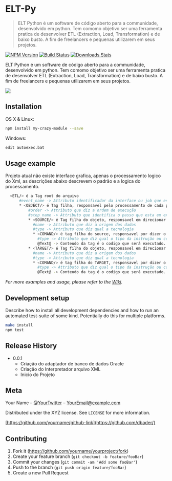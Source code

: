 # ELT-Py
> ELT Python é um software de código aberto para a communidade, desenvolvido em python. Tem comomo objetivo ser uma ferramenta pratica 
> de desenvolver ETL (Extraction, Load, Transformation) e de baixo busto. A fim de freelancers e pequenas utilizarem em seus projetos.

[![NPM Version][npm-image]][npm-url]
[![Build Status][travis-image]][travis-url]
[![Downloads Stats][npm-downloads]][npm-url]

 ELT Python é um software de código aberto para a communidade, desenvolvido em python. Tem comomo objetivo ser uma ferramenta pratica 
 de desenvolver ETL (Extraction, Load, Transformation) e de baixo busto. A fim de freelancers e pequenas utilizarem em seus projetos.


![](header.png)

## Installation

OS X & Linux:

```sh
npm install my-crazy-module --save
```

Windows:

```sh
edit autoexec.bat
```

## Usage example

Projeto atual não existe interface grafica, apenas o processamento logico do Xml, as descrições abaixo descrevem o padrão e a logica do processamento.
```sh
  <ETL/> é a Tag root do arquivo
      #event_name -> Attributo identificador da interface ou job que esta processando
      * <OBJECT/> é Tag filha, responsavel pelo processamento de cada passo no fluxo da execução
          #order -> Attributo que diz a ordem de execução 
          #step_name -> Attributo que identifica o passo que esta em execução 
          * <SOURCE/> é Tag filha do objeto, responsavel em direcionar a conexão da origem de dados
            #name -> Attributo que diz a origem dos dados
            #type -> Attributo que diz qual a tecnologia
            * <COMAND/> é tag filha do source, responsavel por dizer o tipo do comando a ser executado e o codigo do comando
              #type -> Attributo que diz qual o tipo da instrução ou comando 
              @Text@ -> Conteudo da tag é o codigo que será executado.  
          * <TARGET/> é Tag filha do objeto, responsavel em direcionar a conexão da destino de dados
            #name -> Attributo que diz a origem dos dados
            #type -> Attributo que diz qual a tecnologia
            * <COMAND/> é tag filha do TARGET, responsavel por dizer o tipo do comando a ser executado e o codigo do comando
              #type -> Attributo que diz qual o tipo da instrução ou comando 
              @Text@ -> Conteudo da tag é o codigo que será executado.
```
_For more examples and usage, please refer to the [Wiki][wiki]._

## Development setup

Describe how to install all development dependencies and how to run an automated test-suite of some kind. Potentially do this for multiple platforms.

```sh
make install
npm test
```

## Release History

* 0.0.1
    * Criação do adaptador de banco de dados Oracle
    * Criação do Interpretador arquivo XML 
    * Inicio do Projeto
  
## Meta

Your Name – [@YourTwitter](https://twitter.com/dbader_org) – YourEmail@example.com

Distributed under the XYZ license. See ``LICENSE`` for more information.

[https://github.com/yourname/github-link](https://github.com/dbader/)

## Contributing

1. Fork it (<https://github.com/yourname/yourproject/fork>)
2. Create your feature branch (`git checkout -b feature/fooBar`)
3. Commit your changes (`git commit -am 'Add some fooBar'`)
4. Push to the branch (`git push origin feature/fooBar`)
5. Create a new Pull Request

<!-- Markdown link & img dfn's -->
[npm-image]: https://img.shields.io/npm/v/datadog-metrics.svg?style=flat-square
[npm-url]: https://npmjs.org/package/datadog-metrics
[npm-downloads]: https://img.shields.io/npm/dm/datadog-metrics.svg?style=flat-square
[travis-image]: https://img.shields.io/travis/dbader/node-datadog-metrics/master.svg?style=flat-square
[travis-url]: https://travis-ci.org/dbader/node-datadog-metrics
[wiki]: https://github.com/yourname/yourproject/wiki